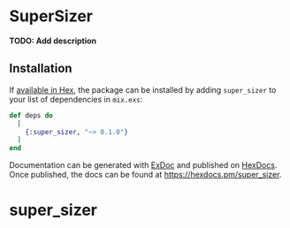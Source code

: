 # SuperSizer

**TODO: Add description**

## Installation

If [available in Hex](https://hex.pm/docs/publish), the package can be installed
by adding `super_sizer` to your list of dependencies in `mix.exs`:

```elixir
def deps do
  [
    {:super_sizer, "~> 0.1.0"}
  ]
end
```

Documentation can be generated with [ExDoc](https://github.com/elixir-lang/ex_doc)
and published on [HexDocs](https://hexdocs.pm). Once published, the docs can
be found at <https://hexdocs.pm/super_sizer>.

# super_sizer
